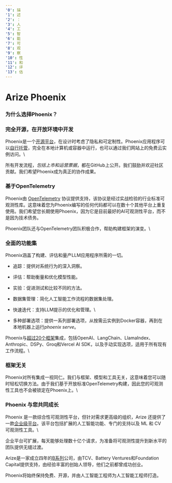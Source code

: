 ```yaml
---
'0': 描
'1': 述
'2': ：
'3': 人
'4': 工
'5': 智
'6': 能
'7': 可
'8': 观
'9': 察
'10': 性
'11': 和
'12': 评
'13': 估
---
```


# Arize Phoenix

### 为什么选择Phoenix？

### 完全开源，在开放环境中开发

Phoenix是一个[开源平台](https://github.com/Arize-ai/phoenix)，在设计时考虑了隐私和可定制性。Phoenix应用程序可以[自行托管](https://arize.com/docs/phoenix/deployment)，完全在本地计算机或容器中运行，也可以通过我们网站上的免费云实例访问。\


所有开发流程，_包括上市和运营票据_，都在GitHub上公开。我们鼓励并欢迎社区贡献。我们希望Phoenix成为真正的协作成果。

### 基于OpenTelemetry 

Phoenix由 [OpenTelemetry](https://opentelemetry.io/) 协议提供支持，该协议是经过实战检验的行业标准可观测性库。这意味着您为Phoenix编写的任何代码都可以在数十个其他平台上重复使用。我们希望您长期使用Phoenix，因为它是目前最好的AI可观测性平台，而不是因为技术债务。

Phoenix团队还与OpenTelemetry团队积极合作，帮助构建框架的演变。\


### 全面的功能集

Phoenix涵盖了构建、评估和量产LLM应用程序所需的一切。

* 追踪：提供对系统行为的深入洞察。
* 评估：帮助衡量和优化模型性能。
* 实验：促进测试和比较不同的方法。
* 数据集管理：简化人工智能工作流程的数据集处理。
* 快速迭代：支持LLM提示的优化和管理。\

* 多种部署选项：提供一系列部署选项，从按需云实例到Docker容器，再到在本地机器上运&#x884C;_&#x70;hoenix serve_。

Phoenix与[超过20个框架](https://arize.com/docs/phoenix/tracing/integrations-tracing)集成，包括OpenAI、LangChain、LlamaIndex、Anthropic、DSPy、Groq和Vercel AI SDK，以及手动实现选项，适用于所有现有工作流程。\


### 框架无关

Phoenix对所有集成一视同仁。我们与框架、模型和工具无关，这意味着您可以随时轻松切换方法。由于我们基于开放标准OpenTelemetry构建，因此您的可观测性工具也不会被锁定在Phoenix上。\


### Phoenix 与您共同成长

Phoenix 是一款综合性可观测性平台，但针对需求更高级的组织，Arize 还提供了一款[企业级平台](https://arize.com/)。该平台包括扩展的人工智能功能、专门的支持以及 ML 和 CV 可观测性工具。\


企业平台可扩展，每天能够处理数十亿个请求，为准备将可观测性提升到新水平的团队提供无缝过渡。

Arize是一家成立四年的[B系列](https://techcrunch.com/2022/09/08/arize-lands-38m-to-grow-its-mlops-platform-for-the-enterprise/?guccounter=1)公司，由TCV、Battery Ventures和Foundation Capital提供支持，由经验丰富的创始人领导，他们之前都曾成功创业。

Phoenix将始终保持免费、开源，并由人工智能工程师为人工智能工程师打造。
